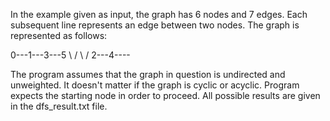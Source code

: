 In the example given as input, the graph has 6 nodes and 7 edges. 
Each subsequent line represents an edge between two nodes. The graph is represented as follows:

0---1---3---5
 \ / \     /
  2---4----

The program assumes that the graph in question is undirected and unweighted. It doesn't matter
if the graph is cyclic or acyclic. Program expects the starting node in order to proceed.
All possible results are given in the dfs_result.txt file.
